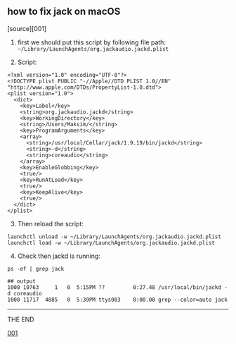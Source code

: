## how to fix jack on macOS

[source][001]

1. first we should put this script by following  file path:
`~/Library/LaunchAgents/org.jackaudio.jackd.plist`

2. Script:
```
<?xml version="1.0" encoding="UTF-8"?>
<!DOCTYPE plist PUBLIC "-//Apple//DTD PLIST 1.0//EN" "http://www.apple.com/DTDs/PropertyList-1.0.dtd">
<plist version="1.0">
  <dict>
    <key>Label</key>
    <string>org.jackaudio.jackd</string>
    <key>WorkingDirectory</key>
    <string>/Users/Maksim/</string>
    <key>ProgramArguments</key>
    <array>
      <string>/usr/local/Cellar/jack/1.9.19/bin/jackd</string>
      <string>-d</string>
      <string>coreaudio</string>
    </array>
    <key>EnableGlobbing</key>
    <true/>
    <key>RunAtLoad</key>
    <true/>
    <key>KeepAlive</key>
    <true/>
  </dict>
</plist>
```

3. Then reload the script:
```
launchctl unload -w ~/Library/LaunchAgents/org.jackaudio.jackd.plist
launchctl load -w ~/Library/LaunchAgents/org.jackaudio.jackd.plist
```
4. Check then jackd is running:
```
ps -ef | grep jack

## output
1000 10763     1   0  5:15PM ??         0:27.48 /usr/local/bin/jackd -d coreaudio
1000 11717  4885   0  5:39PM ttys003    0:00.00 grep --color=auto jack
```

---

THE END

[001](https://elatov.github.io/2018/03/creating-a-launchd-plist-for-jackd/)
